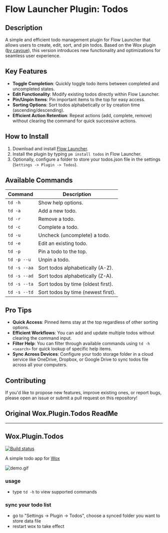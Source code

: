 # Flow Launcher Plugin: Todos

## Description
A simple and efficient todo management plugin for Flow Launcher that allows users to create, edit, sort, and pin todos. Based on the Wox plugin ([by cayoue](https://github.com/caoyue/Wox.Plugin.Todos)), this version introduces new functionality and optimizations for seamless user experience.

## Key Features
- **Toggle Completion**: Quickly toggle todo items between completed and uncompleted states.
- **Edit Functionality**: Modify existing todos directly within Flow Launcher.
- **Pin/Unpin Items**: Pin important items to the top for easy access.
- **Sorting Options**: Sort todos alphabetically or by creation time (ascending/descending).
- **Efficient Action Retention**: Repeat actions (add, complete, remove) without clearing the command for quick successive actions.

## How to Install
1. Download and install [Flow Launcher](https://github.com/Flow-Launcher/Flow.Launcher/releases/latest).
2. Install the plugin by typing `pm install todos` in Flow Launcher.
3. Optionally, configure a folder to store your todos.json file in the settings (`Settings -> Plugin -> Todos`).

## Available Commands
| Command        | Description |
|----------------|-------------|
| `td -h`        | Show help options. |
| `td -a`        | Add a new todo. |
| `td -r`        | Remove a todo. |
| `td -c`        | Complete a todo. |
| `td -u`        | Uncheck (uncomplete) a todo. |
| `td -e`        | Edit an existing todo. |
| `td -p`        | Pin a todo to the top. |
| `td -p --u`    | Unpin a todo. |
| `td -s --aa`   | Sort todos alphabetically (A-Z). |
| `td -s --ad`   | Sort todos alphabetically (Z-A). |
| `td -s --ta`   | Sort todos by time (oldest first). |
| `td -s --td`   | Sort todos by time (newest first). |

## Pro Tips
- **Quick Access**: Pinned items stay at the top regardless of other sorting options.
- **Efficient Workflows**: You can add and update multiple todos without clearing the command input.
- **Filter Help**: You can filter through available commands using `td -h <search>` for quick lookup of specific help items.
- **Sync Across Devices**: Configure your todo storage folder in a cloud service like OneDrive, Dropbox, or Google Drive to sync todos file across all your computers.

## Contributing
If you'd like to propose new features, improve existing ones, or report bugs, please open an issue or submit a pull request on this repository!

## Original Wox.Plugin.Todos ReadMe
-------------------
Wox.Plugin.Todos
--------------------------
[![Build status](https://ci.appveyor.com/api/projects/status/hbaa5n2oo940lwyl/branch/master?svg=true)](https://ci.appveyor.com/project/caoyue/wox-plugin-todos/branch/master)

A simple todo app for [Wox](https://github.com/Wox-launcher/Wox)

![demo.gif](https://raw.githubusercontent.com/caoyue/Wox.Plugin.Todos/master/todos.gif)

### usage
- type `td -h` to view supported commands

### sync your todo list
- go to "Settings -> Plugin -> Todos", choose a synced folder you want to store data file
- restart wox to take effect
